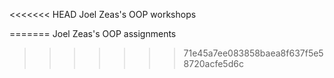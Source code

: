 <<<<<<< HEAD
Joel Zeas's OOP workshops

=======
Joel Zeas's OOP assignments 
>>>>>>> 71e45a7ee083858baea8f637f5e58720acfe5d6c
